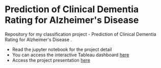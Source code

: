 # Prediction of Clinical Dementia Rating for Alzheimer's Disease
Repository for my classification project - Prediction of Clinical Dementia Rating for Alzheimer's Disease . 
- Read the jupyter notebook for the project detail 
- You can access the interactive Tableau dashboard [here](https://tabsoft.co/2kFdhCI) 
- Access the project presentation [here](https://docs.google.com/presentation/d/1yYQYtCU1tnHT4hh80gKb4No3Q-nGktuZ_7WASaTmke0/edit?usp=sharing) 
